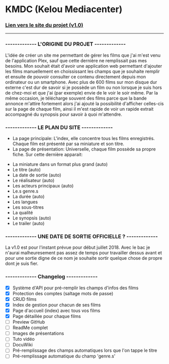 ﻿# KMDC (Kelou Mediacenter)

### [Lien vers le site du projet (v1.0)](https://kmdc.kelou.fr/index.php)


***


### ------------- L'ORIGINE DU PROJET -------------

  L'idée de créer un site me permettant de gérer les films que j'ai m'est venu de l'application Plex, sauf que cette dernière ne remplissait pas mes besoins. Mon souhait était d'avoir une application web permettant d'ajouter les films manuellement en choississant les champs que je souhaite remplir et ensuite de pouvoir consulter ce contenu directement depuis mon ordinateur ou un smartphone. 
  Avec plus de 600 films sur mon disque dur externe c'est dur de savoir si je possède un film ou non lorsque je suis hors de chez-moi et que j'ai (par exemple) envie de le voir le soir même. Par la même occasion, je télécharge souvent des films parce que la bande annonce m'attire fortement alors j'ai ajouté la possibilité d'afficher celles-cis sur la page de chaque film, ainsi il m'est rapide de voir un rapide extrait accompagné du synopsis pour savoir à quoi m'attendre.


### ------------- LE PLAN DU SITE -------------

- La page principale: L'index, elle concentre tous les films enregistrés. Chaque film est présenté par sa miniature et son titre.
- La page de présentation: Universelle, chaque film possède sa propre fiche. Sur cette dernière apparait: 
 + La miniature dans un format plus grand (auto)
 + Le titre (auto)
 + La date de sortie (auto)
 + Le réalisateur (auto)
 + Les acteurs principaux (auto)
 + Le.s genre.s
 + La durée (auto)
 + Les langues
 + Les sous-titres
 + La qualité
 + Le synopsis (auto)
 + Le trailer (auto)




### ------------- UNE DATE DE SORTIE OFFICIELLE ? -------------

La v1.0 est pour l'instant prévue pour début juillet 2018. Avec le bac je n'aurai malheuresement pas assez de temps pour travailler dessus avant et pour une sortie digne de ce nom je souhaite sortir quelque chose de propre dont je suis fier.



### ------------- Changelog -------------


 - [x] Système d'API pour pré-remplir les champs d'infos des films
 - [x] Protection des comptes (saltage mots de passe)
 - [x] CRUD films
 - [x] Index de gestion pour chacun de ses films
 - [x] Page d'accueil (index) avec tous vos films
 - [x] Page détaillée pour chaque films
 - [ ] Preview GitHub
 - [ ] ReadMe complet
 - [ ] Images de présentations
 - [ ] Tuto vidéo
 - [ ] DocuWiki
 - [ ] Pré-remplissage des champs automatiques lors que l'on tappe le titre
 - [ ] Pré-remplissage automatique du champ 'genre.s'
